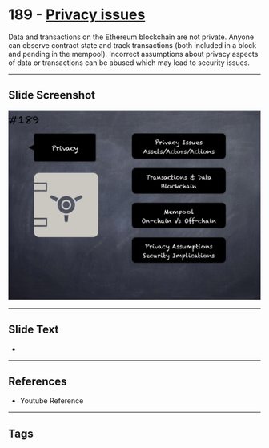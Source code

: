 # 189 - [Privacy issues](Privacy%20issues.md)
Data and transactions on the Ethereum blockchain are not private. Anyone can observe contract state and track transactions (both included in a block and pending in the mempool). Incorrect assumptions about privacy aspects of data or transactions can be abused which may lead to security issues.
___
## Slide Screenshot
![0189.png](../../images/pitfalls_and_best_practices201/189.png)
___
## Slide Text
- 
___
## References
- Youtube Reference
___
## Tags